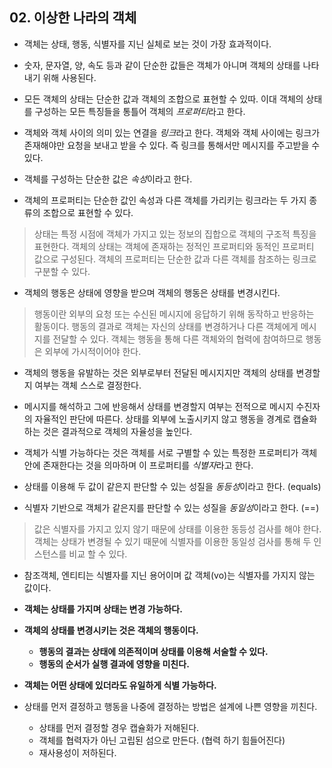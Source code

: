 ## 02. 이상한 나라의 객체

* 객체는 상태, 행동, 식별자를 지닌 실체로 보는 것이 가장 효과적이다.


* 숫자, 문자열, 양, 속도 등과 같이 단순한 값들은 객체가 아니며 객체의 상태를 나타내기 위해 사용된다.


* 모든 객체의 상태는 단순한 값과 객체의 조합으로 표현할 수 있따. 이대 객체의 상태를 구성하는 모든 특징들을 통틀어 객체의 *프로퍼티*라고 한다.


* 객체와 객체 사이의 의미 있는 연결을 *링크*라고 한다. 객체와 객체 사이에는 링크가 존재해야만 요청을 보내고 받을 수 있다. 즉 링크를 통해서만 메시지를 주고받을 수 있다.


* 객체를 구성하는 단순한 값은 *속성*이라고 한다.


* 객체의 프로퍼티는 단순한 값인 속성과 다른 객체를 가리키는 링크라는 두 가지 종류의 조합으로 표현할 수 있다.



> 상태는 특정 시점에 객체가 가지고 있는 정보의 집합으로 객체의 구조적 특징을 표현한다. 객체의 상태는 객체에 존재하는 정적인 프로퍼티와 동적인 프로퍼티 값으로 구성된다. 객체의 프로퍼티는 단순한 값과 다른 객체를 참조하는 링크로 구분할 수 있다.

* 객체의 행동은 상태에 영향을 받으며 객체의 행동은 상태를 변경시킨다.


> 행동이란 외부의 요청 또는 수신된 메시지에 응답하기 위해 동작하고 반응하는 활동이다. 행동의 결과로 객체는 자신의 상태를 변경하거나 다른 객체에게 메시지를 전달할 수 있다. 객체는 행동을 통해 다른 객체와의 협력에 참여하므로 행동은 외부에 가시적이어야 한다.


* 객체의 행동을 유발하는 것은 외부로부터 전달된 메시지지만 객체의 상태를 변경할지 여부는 객체 스스로 결정한다.


* 메시지를 해석하고 그에 반응해서 상태를 변경할지 여부는 전적으로 메시지 수진자의 자율적인 판단에 따른다. 상태를 외부에 노출시키지 않고 행동을 경계로 캡슐화하는 것은 결과적으로 객체의 자율성을 높인다.


* 객체가 식별 가능하다는 것은 객체를 서로 구별할 수 있는 특정한 프로퍼티가 객체안에 존재한다는 것을 의마하며 이 프로퍼티를 *식별자*라고 한다.


* 상태를 이용해 두 값이 같은지 판단할 수 있는 성질을 *동등성*이라고 한다.  (equals)


*  식별자 기반으로 객체가 같은지를 판단할 수 있는 성질을 *동일성*이라고 한다. (==)


> 값은 식별자를 가지고 있지 않기 때문에 상태를 이용한 동등성 검사를 해야 한다.
> 객체는 상태가 변경될 수 있기 때문에 식별자를 이용한 동일성 검사를 통해 두 인스턴스를 비교 할 수 있다.


* 참조객체, 엔티티는 식별자를 지닌 용어이며 값 객체(vo)는 식별자를 가지지 않는 값이다.


* **객체는 상태를 가지며 상태는 변경 가능하다.**


* **객체의 상태를 변경시키는 것은 객체의 행동이다.**
    * **행동의 결과는 상태에 의존적이며 상태를 이용해 서술할 수 있다.**
    * **행동의 순서가 실행 결과에 영향을 미친다.**


* **객체는 어떤 상태에 있더라도 유일하게 식별 가능하다.**


* 상태를 먼저 결정하고 행동을 나중에 결정하는 방법은 설계에 나쁜 영향을 끼친다.
    * 상태를 먼저 결정할 경우 캡슐화가 저해된다.
    * 객체를 협력자가 아닌 고립된 섬으로 만든다. (협력 하기 힘들어진다)
    * 재사용성이 저하된다.